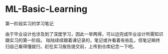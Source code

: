 # ML-Basic-Learning
第一阶段实习的学习笔记

  由于毕业设计也涉及到了深度学习，因此一举两得，可以边完成毕业设计所需知识跟实习的第一阶段。
  陆陆续续跟着课记录的，笔记或许看着有些乱，但笔记嘛终归自己看得懂就行。赶在实习报告提交前，上传到仓库纪念一下吧。
